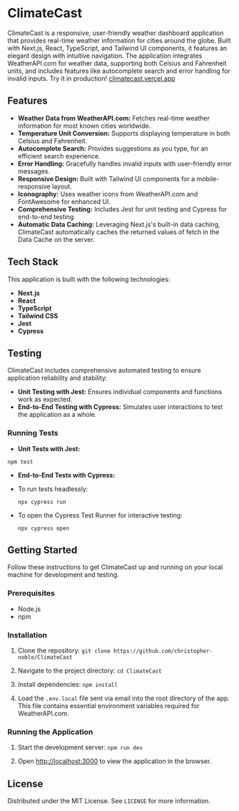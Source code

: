 # ClimateCast

ClimateCast is a responsive, user-friendly weather dashboard application that provides real-time weather information for cities around the globe. Built with Next.js, React, TypeScript, and Tailwind UI components, it features an elegant design with intuitive navigation. The application integrates WeatherAPI.com for weather data, supporting both Celsius and Fahrenheit units, and includes features like autocomplete search and error handling for invalid inputs. Try it in production! [climatecast.vercel.app](https://climatecast.vercel.app/)

## Features

- **Weather Data from WeatherAPI.com:** Fetches real-time weather information for most known cities worldwide.
- **Temperature Unit Conversion:** Supports displaying temperature in both Celsius and Fahrenheit.
- **Autocomplete Search:** Provides suggestions as you type, for an efficient search experience.
- **Error Handling:** Gracefully handles invalid inputs with user-friendly error messages.
- **Responsive Design:** Built with Tailwind UI components for a mobile-responsive layout.
- **Iconography:** Uses weather icons from WeatherAPI.com and FontAwesome for enhanced UI.
- **Comprehensive Testing:** Includes Jest for unit testing and Cypress for end-to-end testing.
- **Automatic Data Caching:** Leveraging Next.js's built-in data caching, ClimateCast automatically caches the returned values of fetch in the Data Cache on the server.

## Tech Stack

This application is built with the following technologies:

- **Next.js**
- **React**
- **TypeScript**
- **Tailwind CSS**
- **Jest**
- **Cypress**

## Testing

ClimateCast includes comprehensive automated testing to ensure application reliability and stability:

- **Unit Testing with Jest:** Ensures individual components and functions work as expected.
- **End-to-End Testing with Cypress:** Simulates user interactions to test the application as a whole.

### Running Tests

- **Unit Tests with Jest:**

```
npm test
```

- **End-to-End Tests with Cypress:**
- To run tests headlessly:

  ```
  npx cypress run
  ```

- To open the Cypress Test Runner for interactive testing:

  ```
  npx cypress open
  ```

## Getting Started

Follow these instructions to get ClimateCast up and running on your local machine for development and testing.

### Prerequisites

- Node.js
- npm

### Installation

1. Clone the repository:
 `git clone https://github.com/christopher-noble/ClimateCast`

2. Navigate to the project directory:
 `cd ClimateCast`

3. Install dependencies:
 `npm install`

4. Load the `.env.local` file sent via email into the root directory of the app. This file contains essential environment variables required for WeatherAPI.com.

### Running the Application

1. Start the development server:
 `npm run dev`

2. Open [http://localhost:3000](http://localhost:3000) to view the application in the browser.

## License

Distributed under the MIT License. See `LICENSE` for more information.
